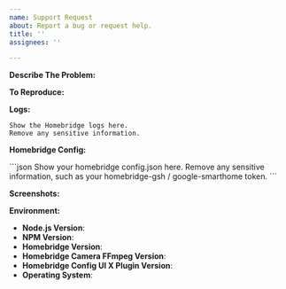 ```yaml
---
name: Support Request
about: Report a bug or request help.
title: ''
assignees: ''

---
```


<!-- You must use the issue template below -->

**Describe The Problem:**

<!-- A clear and concise description of what the bug is. -->

**To Reproduce:**

<!-- Steps to reproduce the behavior. -->

**Logs:**

<!-- Bug reports that do not contain logs may be closed without warning. -->

```
Show the Homebridge logs here.
Remove any sensitive information.
```

**Homebridge Config:**

\```json
Show your homebridge config.json here.
Remove any sensitive information, such as your homebridge-gsh / google-smarthome token.
\```

**Screenshots:**

<!-- If applicable, add screenshots to help explain your problem. -->

**Environment:**

- **Node.js Version**: <!-- node -v -->
- **NPM Version**: <!-- npm -v -->
- **Homebridge Version**: <!-- homebridge -V -->
- **Homebridge Camera FFmpeg Version**:
- **Homebridge Config UI X Plugin Version**:
- **Operating System**: <!-- Raspbian / Ubuntu / Debian / Windows / macOS / Docker -->

<!-- Click the "Preview" tab before you submit to ensure the formatting is correct. -->
